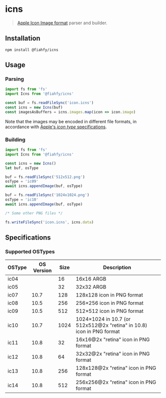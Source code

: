 # icns

> [Apple Icon Image format](https://en.wikipedia.org/wiki/Apple_Icon_Image_format) parser and builder.


## Installation
```
npm install @fiahfy/icns
```


## Usage

### Parsing
```js
import fs from 'fs'
import Icns from '@fiahfy/icns'

const buf = fs.readFileSync('icon.icns')
const icns = new Icns(buf)
const imagesAsBuffers = icns.images.map(icon => icon.image)
```
Note that the images may be encoded in different file formats, in accordance with [Apple's _icon type_ specifications](https://en.wikipedia.org/wiki/Apple_Icon_Image_format#Icon_types).

### Building
```js
import fs from 'fs'
import Icns from '@fiahfy/icns'

const icns = new Icns()
let buf, osType

buf = fs.readFileSync('512x512.png')
osType = 'ic09'
await icns.appendImage(buf, osType)

buf = fs.readFileSync('1024x1024.png')
osType = 'ic10'
await icns.appendImage(buf, osType)

/* Some other PNG files */

fs.writeFileSync('icon.icns', icns.data)
```


## Specifications

### Supported OSTypes
| OSType | OS Version | Size | Description                                                           |
|--------|------------|------|-----------------------------------------------------------------------|
| ic04   |            | 16   | 16x16 ARGB                                                            |
| ic05   |            | 32   | 32x32 ARGB                                                            |
| ic07   | 10.7       | 128  | 128x128 icon in PNG format                                            |
| ic08   | 10.5       | 256  | 256×256 icon in PNG format                                            |
| ic09   | 10.5       | 512  | 512×512 icon in PNG format                                            |
| ic10   | 10.7       | 1024 | 1024×1024 in 10.7 (or 512x512@2x "retina" in 10.8) icon in PNG format |
| ic11   | 10.8       | 32   | 16x16@2x "retina" icon in PNG format                                  |
| ic12   | 10.8       | 64   | 32x32@2x "retina" icon in PNG format                                  |
| ic13   | 10.8       | 256  | 128x128@2x "retina" icon in PNG format                                |
| ic14   | 10.8       | 512  | 256x256@2x "retina" icon in PNG format                                |

